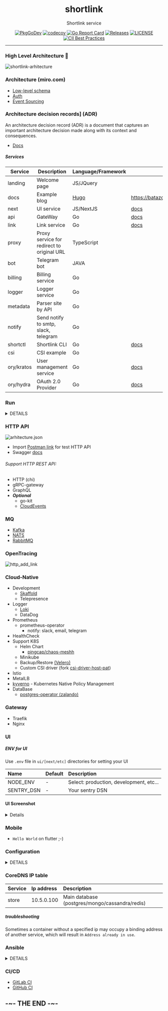 <div align="center">

# shortlink

Shortlink service 

[![PkgGoDev](https://pkg.go.dev/badge/mod/github.com/batazor/shortlink)](https://pkg.go.dev/mod/github.com/batazor/shortlink)
[![codecov](https://codecov.io/gh/batazor/shortlink/branch/main/graph/badge.svg?token=Wxz5bI4QzF)](https://codecov.io/gh/batazor/shortlink)
[![Go Report Card](https://goreportcard.com/badge/github.com/batazor/shortlink)](https://goreportcard.com/report/github.com/batazor/shortlink)
[![Releases](https://img.shields.io/github/release-pre/batazor/shortlink.svg)](https://github.com/batazor/shortlink/releases)
[![LICENSE](https://img.shields.io/github/license/batazor/shortlink.svg)](https://github.com/batazor/shortlink/blob/main/LICENSE)
[![CII Best Practices](https://bestpractices.coreinfrastructure.org/projects/3510/badge)](https://bestpractices.coreinfrastructure.org/projects/3510)

</div>

<hr />

### High Level Architecture 🚀

![shortlink-arhitecture](./docs/shortlink-arhitecture.png)

### Architecture (miro.com)

- [Low-level schema](https://miro.com/app/board/o9J_laImQpo=/)
- [Auth](https://miro.com/app/board/o9J_lA5Wmhg=/)
- [Event Sourcing](https://miro.com/app/board/o9J_l-6o1U0=/)

### Architecture decision records] (ADR)

An architecture decision record (ADR) is a document that captures an important architecture decision 
made along with its context and consequences.

+ [Docs](https://github.com/joelparkerhenderson/architecture-decision-record)

##### Services

| Service     | Description                                 | Language/Framework        | Docs                                     |
|-------------|---------------------------------------------|---------------------------|------------------------------------------|
| landing     | Welcome page                                | JS/JQuery                 |                                          |
| docs        | Example blog                                | [Hugo](https://gohugo.io) | https://batazor.github.io/shortlink/     |
| next        | UI service                                  | JS/NextJS                 | [docs](./ui/next/README.md)              |
| api         | GateWay                                     | Go                        | [docs](./docs/services/README.md)           |
| link        | Link service                                | Go                        | [docs](./docs/services/README.md)          |
| proxy       | Proxy service for redirect to original URL  | TypeScript                |                                          |
| bot         | Telegram bot                                | JAVA                      |                                          |
| billing     | Billing service                             | Go                        |                                          |
| logger      | Logger service                              | Go                        |                                          |
| metadata    | Parser site by API                          | Go                        |                                          |
| notify      | Send notify to smtp, slack, telegram        | Go                        |                                          |
| shortctl    | Shortlink CLI                               | Go                        | [docs](./docs/shortctl.md)               |
| csi         | CSI example                                 | Go                        |                                          |
| ory/kratos  | User management service                     | Go                        | [docs](https://www.ory.sh/kratos/docs/)  |
| ory/hydra   | OAuth 2.0 Provider                          | Go                        | [docs](https://www.ory.sh/keto/docs/)    |

### Run

<details><summary>DETAILS</summary>
<p>

##### Require

###### Install GIT sub-repository

```
git submodule update --init --recursive
```

##### docker-compose

###### For run
```
make run
```

###### For down
```
make down
```


##### Kubernetes (1.19+)

###### For run
```
make minikube-up
make helm-shortlink-up
```

###### For down
```
make minikube-down
```

##### Skaffold [(link)](https://skaffold.dev/)

###### For run
```
make skaffold-init
make skaffold-up
```

###### For down
```
make skaffold-down
```

###### Debug mode
```
make skaffold-debug
```

</p>
</details>

### HTTP API

![arhitecture.json](./docs/arhitecture.png)

+ Import [Postman link](./docs/shortlink.postman_collection.json) for
  test HTTP API
+ Swagger [docs](https://shortlink-org.gitlab.io/shortlink)

###### Support HTTP REST API:

- HTTP (chi)
- gRPC-gateway
- GraphQL
- ***Optional***
    - go-kit
    - [CloudEvents](https://cloudevents.io/)

### MQ

+ [Kafka](https://kafka.apache.org/)
+ [NATS](https://nats.io/)
+ [RabbitMQ](https://www.rabbitmq.com/)

### OpenTracing

![http_add_link](./docs/opentracing_add_link.png)

### Cloud-Native

+ Development
  + [Skaffold](https://skaffold.dev/)
  + Telepresence
+ Logger
  + [Loki](./docs/logger.md)
  + DataDog
+ Prometheus
  + prometheus-operator
    + notify: slack, email, telegram
+ HealthCheck
+ Support K8S
  + Helm Chart
    + [pingcap/chaos-meshh](https://github.com/pingcap/chaos-mesh)
  + Minikube
  + Backup/Restore [(Velero)](https://velero.io/)
  + Custom CSI driver (fork [csi-driver-host-pat](https://github.com/kubernetes-csi/csi-driver-host-path))
+ Istio
+ MetalLB
+ [kyverno](https://kyverno.io/) - Kubernetes Native Policy Management
+ DataBase
  + [postgres-operator (zalando)](https://github.com/zalando/postgres-operator)

### Gateway

+ Traefik
+ Nginx

### UI

##### ENV for UI

Use `.env` file in `ui/[next/etc]` directories for setting your UI


| Name                | Default                                                     | Description                                                                                    |
|:--------------------|:------------------------------------------------------------|:-----------------------------------------------------------------------------------------------|
| NODE_ENV            | -                                                           | Select: production, development, etc...                                                        |
| SENTRY_DSN          | -                                                           | Your sentry DSN                                                                                |

#### UI Screenshot

<details>

| Describe                | Screenshot                           |
|-------------------------|--------------------------------------|
| Link Table              | ![link table](./docs/next-js-ui.png) |

</details>

### Mobile

+ `Hello World` on flutter ;-)

### Configuration

<details><summary>DETAILS</summary>
<p>

##### [12 factors: ENV](https://12factor.net/config)

[View ENV Variables](./docs/env.md)

</p>
</details>

### CoreDNS IP table

| Service | Ip address | Description                                    |
|:--------|:-----------|:-----------------------------------------------|
| store   | 10.5.0.100 | Main database (postgres/mongo/cassandra/redis) |

##### troubleshooting

Sometimes a container without a specified ip may occupy a binding
address of another service, which will result in `Address already in
use`.

### Ansible

<details><summary>DETAILS</summary>
<p>

##### Vagrant

```
cd ops/vagrant
vagrant up

cd ops/ansible
ansible-playbook playbooks/playbook.yml
```

##### DNS/HTTP

+ `ui-next.shortlink.vagrant:8081`

</p>
</details>

### CI/CD

- [GitLab CI](./ops/gitlab/README.md)
- [GitHub CI](./.github/DOCS.md)

## -~- THE END -~-

[mergify]: https://mergify.io
[mergify-status]: https://img.shields.io/endpoint.svg?url=https://dashboard.mergify.io/badges/batazor/shortlink&style=flat
